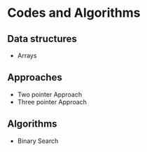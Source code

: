 # Codes and Algorithms

## Data structures

- Arrays

## Approaches

- Two pointer Approach
- Three pointer Approach

## Algorithms

- Binary Search
